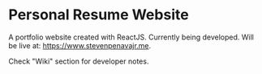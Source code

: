 # Personal Resume Website

A portfolio website created with ReactJS. Currently being developed. Will be live at: https://www.stevenpenavajr.me.

Check "Wiki" section for developer notes.
